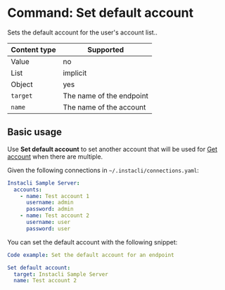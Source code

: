 # Command: Set default account

Sets the default account for the user's account list..

| Content type | Supported                |
|--------------|--------------------------|
| Value        | no                       |
| List         | implicit                 |
| Object       | yes                      |
| `target`     | The name of the endpoint |
| `name`       | The name of the account  |

## Basic usage

Use **Set default account** to set another account that will be used for [Get account](Get%20account.md) when there are
multiple.

Given the following connections in `~/.instacli/connections.yaml`:

```yaml file:connections.yaml
Instacli Sample Server:
  accounts:
    - name: Test account 1
      username: admin
      password: admin
    - name: Test account 2
      username: user
      password: user
```

You can set the default account with the following snippet:

```yaml cli
Code example: Set the default account for an endpoint

Set default account:
  target: Instacli Sample Server
  name: Test account 2
```